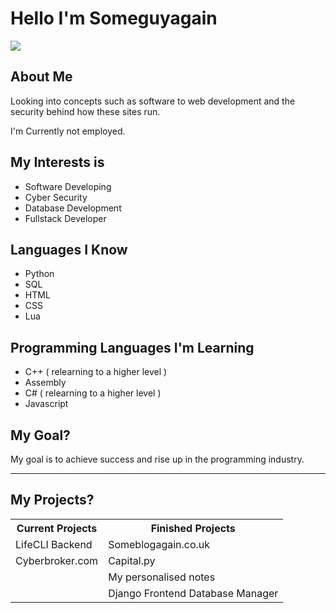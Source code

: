 <h1>Hello I'm <span class="hoverEff">Someguyagain</span> </h1>
<img align="center" src="https://github-readme-stats.vercel.app/api?username=someguyagainV2&theme=dark&hide=prs" />

<h2> About Me </h2>
<p>Looking into concepts such as software to web development and the security behind how these sites run.</p>
<p>I'm Currently not employed.</p>

<h2> My Interests is </h2>

<ul>
  <li>Software Developing</li>
  <li>Cyber Security</li>
  <li>Database Development</li>
  <li>Fullstack Developer</li>
</ul>

<h2> Languages I Know </h2>

<ul>
  <li>Python</li>
  <li>SQL</li>
  <li>HTML</li>
  <li>CSS</li>
  <li>Lua</li>
</ul>

<h2> Programming Languages I'm Learning </h2>

<ul>
  <li>C++ ( relearning to a higher level )</li>
  <li>Assembly</li>
  <li>C# ( relearning to a higher level )</li>
  <li>Javascript</li>
</ul>

<h2> My Goal? </h2>

<p>My goal is to achieve success and rise up in the programming industry. </p>

<hr>

<h2> My Projects? </h2>
<table>
  <tr>
    <th>Current Projects</th>
    <th>Finished Projects</th>
  </tr>
  <tr>
    <td>LifeCLI Backend</td>
    <td>Someblogagain.co.uk</td>
  </tr>
  <tr>
    <td>Cyberbroker.com</td>
    <td>Capital.py</td>
  </td>
  <tr>
    <td></td>
    <td>My personalised notes</td>
  </td>
  <tr>
    <td></td>
    <td>Django Frontend Database Manager</td>
  </tr>
</table>

